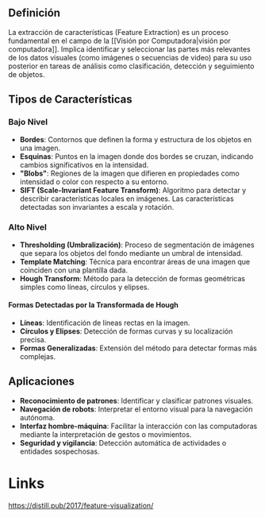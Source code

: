 ## Definición
La extracción de características (Feature Extraction) es un proceso fundamental en el campo de la [[Visión por Computadora|visión por computadora]]. Implica identificar y seleccionar las partes más relevantes de los datos visuales (como imágenes o secuencias de video) para su uso posterior en tareas de análisis como clasificación, detección y seguimiento de objetos.

## Tipos de Características

### Bajo Nivel
- **Bordes**: Contornos que definen la forma y estructura de los objetos en una imagen.
- **Esquinas**: Puntos en la imagen donde dos bordes se cruzan, indicando cambios significativos en la intensidad.
- **"Blobs"**: Regiones de la imagen que difieren en propiedades como intensidad o color con respecto a su entorno.
- **SIFT (Scale-Invariant Feature Transform)**: Algoritmo para detectar y describir características locales en imágenes. Las características detectadas son invariantes a escala y rotación.

### Alto Nivel
- **Thresholding (Umbralización)**: Proceso de segmentación de imágenes que separa los objetos del fondo mediante un umbral de intensidad.
- **Template Matching**: Técnica para encontrar áreas de una imagen que coinciden con una plantilla dada.
- **Hough Transform**: Método para la detección de formas geométricas simples como líneas, círculos y elipses.

#### Formas Detectadas por la Transformada de Hough
- **Líneas**: Identificación de líneas rectas en la imagen.
- **Círculos y Elipses**: Detección de formas curvas y su localización precisa.
- **Formas Generalizadas**: Extensión del método para detectar formas más complejas.

## Aplicaciones
- **Reconocimiento de patrones**: Identificar y clasificar patrones visuales.
- **Navegación de robots**: Interpretar el entorno visual para la navegación autónoma.
- **Interfaz hombre-máquina**: Facilitar la interacción con las computadoras mediante la interpretación de gestos o movimientos.
- **Seguridad y vigilancia**: Detección automática de actividades o entidades sospechosas.

# Links
https://distill.pub/2017/feature-visualization/
